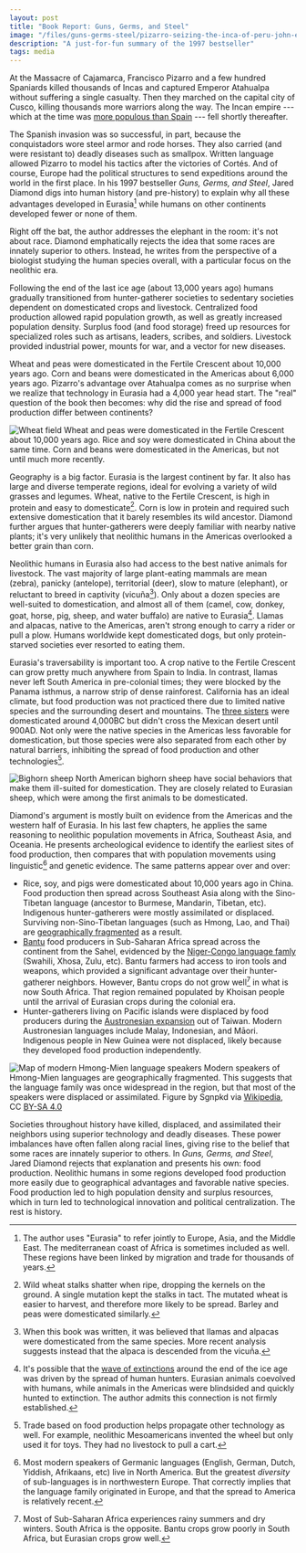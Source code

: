 ```yaml
---
layout: post
title: "Book Report: Guns, Germs, and Steel"
image: "/files/guns-germs-steel/pizarro-seizing-the-inca-of-peru-john-everett-millais.png"
description: "A just-for-fun summary of the 1997 bestseller"
tags: media
---
```


At the Massacre of Cajamarca, Francisco Pizarro and a few hundred Spaniards killed thousands of Incas and captured Emperor Atahualpa without suffering a single casualty.
Then they marched on the capital city of Cusco, killing thousands more warriors along the way.
The Incan empire --- which at the time was [more populous than Spain][1500_populations] --- fell shortly thereafter.

[1500_populations]: https://en.wikipedia.org/wiki/List_of_countries_by_population_in_1500

The Spanish invasion was so successful, in part, because the conquistadors wore steel armor and rode horses.
They also carried (and were resistant to) deadly diseases such as smallpox.
Written language allowed Pizarro to model his tactics after the victories of Cortés.
And of course, Europe had the political structures to send expeditions around the world in the first place.
In his 1997 bestseller *Guns, Germs, and Steel*, Jared Diamond digs into human history (and pre-history) to explain why all these advantages developed in Eurasia[^2] while humans on other continents developed fewer or none of them.

[^2]: The author uses "Eurasia" to refer jointly to Europe, Asia, and the Middle East. The mediterranean coast of Africa is sometimes included as well. These regions have been linked by migration and trade for thousands of years.

Right off the bat, the author addresses the elephant in the room: it's not about race.
Diamond emphatically rejects the idea that some races are innately superior to others.
Instead, he writes from the perspective of a biologist studying the human species overall, with a particular focus on the neolithic era.

Following the end of the last ice age (about 13,000 years ago) humans gradually transitioned from hunter-gatherer societies to sedentary societies dependent on domesticated crops and livestock.
Centralized food production allowed rapid population growth, as well as greatly increased population density.
Surplus food (and food storage) freed up resources for specialized roles such as artisans, leaders, scribes, and soldiers.
Livestock provided industrial power, mounts for war, and a vector for new diseases.

Wheat and peas were domesticated in the Fertile Crescent about 10,000 years ago.
Corn and beans were domesticated in the Americas about 6,000 years ago.
Pizarro's advantage over Atahualpa comes as no surprise when we realize that technology in Eurasia had a 4,000 year head start.
The "real" question of the book then becomes: why did the rise and spread of food production differ between continents?

![Wheat field](/files/guns-germs-steel/staples-isiana-caballero-4x3.png)
<span class="figure-caption">Wheat and peas were domesticated in the Fertile Crescent about 10,000 years ago. Rice and soy were domesticated in China about the same time. Corn and beans were domesticated in the Americas, but not until much more recently.</span>

Geography is a big factor.
Eurasia is the largest continent by far.
It also has large and diverse temperate regions, ideal for evolving a variety of wild grasses and legumes.
Wheat, native to the Fertile Crescent, is high in protein and easy to domesticate[^3].
Corn is low in protein and required such extensive domestication that it barely resembles its wild ancestor.
Diamond further argues that hunter-gatherers were deeply familiar with nearby native plants; it's very unlikely that neolithic humans in the Americas overlooked a better grain than corn.

[^3]: Wild wheat stalks shatter when ripe, dropping the kernels on the ground. A single mutation kept the stalks in tact. The mutated wheat is easier to harvest, and therefore more likely to be spread. Barley and peas were domesticated similarly.

Neolithic humans in Eurasia also had access to the best native animals for livestock.
The vast majority of large plant-eating mammals are mean (zebra), panicky (antelope), territorial (deer), slow to mature (elephant), or reluctant to breed in captivity (vicuña[^4]).
Only about a dozen species are well-suited to domestication, and almost all of them (camel, cow, donkey, goat, horse, pig, sheep, and water buffalo) are native to Eurasia[^5].
Llamas and alpacas, native to the Americas, aren't strong enough to carry a rider or pull a plow.
Humans worldwide kept domesticated dogs, but only protein-starved societies ever resorted to eating them.

[^4]: When this book was written, it was believed that llamas and alpacas were domesticated from the same species. More recent analysis suggests instead that the alpaca is descended from the vicuña.

[^5]: It's possible that the [wave of extinctions][extinction] around the end of the ice age was driven by the spread of human hunters. Eurasian animals coevolved with humans, while animals in the Americas were blindsided and quickly hunted to extinction. The author admits this connection is not firmly established.

[extinction]: https://en.wikipedia.org/wiki/Quaternary_extinction

Eurasia's traversability is important too.
A crop native to the Fertile Crescent can grow pretty much anywhere from Spain to India.
In contrast, llamas never left South America in pre-colonial times; they were blocked by the Panama isthmus, a narrow strip of dense rainforest.
California has an ideal climate, but food production was not practiced there due to limited native species and the surrounding desert and mountains.
The [three sisters][three_sisters] were domesticated around 4,000BC but didn't cross the Mexican desert until 900AD.
Not only were the native species in the Americas less favorable for domestication, but those species were also separated from each other by natural barriers, inhibiting the spread of food production and other technologies[^7].

![Bighorn sheep](/files/guns-germs-steel/goat-paxson-woelber-4x3.png)
<span class="figure-caption">North American bighorn sheep have social behaviors that make them ill-suited for domestication. They are closely related to Eurasian sheep, which were among the first animals to be domesticated.</span>

[^7]: Trade based on food production helps propagate other technology as well. For example, neolithic Mesoamericans invented the wheel but only used it for toys. They had no livestock to pull a cart.

[three_sisters]: https://en.wikipedia.org/wiki/Three_Sisters_(agriculture)

Diamond's argument is mostly built on evidence from the Americas and the western half of Eurasia.
In his last few chapters, he applies the same reasoning to neolithic population movements in Africa, Southeast Asia, and Oceania.
He presents archeological evidence to identify the earliest sites of food production, then compares that with population movements using linguistic[^8] and genetic evidence.
The same patterns appear over and over:

[^8]: Most modern speakers of Germanic languages (English, German, Dutch, Yiddish, Afrikaans, etc) live in North America. But the greatest *diversity* of sub-languages is in northwestern Europe. That correctly implies that the language family originated in Europe, and that the spread to America is relatively recent.

- Rice, soy, and pigs were domesticated about 10,000 years ago in China. Food production then spread across Southeast Asia along with the Sino-Tibetan language (ancestor to Burmese, Mandarin, Tibetan, etc). Indigenous hunter-gatherers were mostly assimilated or displaced. Surviving non-Sino-Tibetan languages (such as Hmong, Lao, and Thai) are [geographically fragmented][se_asia_languages] as a result.
- [Bantu][bantu_expansion] food producers in Sub-Saharan Africa spread across the continent from the Sahel, evidenced by the [Niger-Congo language famly][niger_congo_language] (Swahili, Xhosa, Zulu, etc). Bantu farmers had access to iron tools and weapons, which provided a significant advantage over their hunter-gatherer neighbors. However, Bantu crops do not grow well[^9] in what is now South Africa. That region remained populated by Khoisan people until the arrival of Eurasian crops during the colonial era.
- Hunter-gatherers living on Pacific islands were displaced by food producers during the [Austronesian expansion][austronesian_expansion] out of Taiwan. Modern Austronesian languages include Malay, Indonesian, and Māori. Indigenous people in New Guinea were not displaced, likely because they developed food production independently.

[^9]: Most of Sub-Saharan Africa experiences rainy summers and dry winters. South Africa is the opposite. Bantu crops grow poorly in South Africa, but Eurasian crops grow well.

![Map of modern Hmong-Mien language speakers](/files/guns-germs-steel/hmong-mien-language-map-4x3.png)
<span class="figure-caption">Modern speakers of Hmong-Mien languages are geographically fragmented. This suggests that the language family was once widespread in the region, but that most of the speakers were displaced or assimilated. Figure by Sgnpkd via [Wikipedia][se_asia_languages], CC [BY-SA 4.0](https://commons.wikimedia.org/w/index.php?curid=90824992)</span>

[niger_congo_language]: https://en.wikipedia.org/wiki/Niger%E2%80%93Congo_languages
[se_asia_languages]: https://en.wikipedia.org/wiki/Classification_of_Southeast_Asian_languages
[bantu_expansion]: https://en.wikipedia.org/wiki/Bantu_expansion
[austronesian_expansion]: https://en.wikipedia.org/wiki/Austronesian_peoples#Austronesian_expansion

Societies throughout history have killed, displaced, and assimilated their neighbors using superior technology and deadly diseases.
These power imbalances have often fallen along racial lines, giving rise to the belief that some races are innately superior to others.
In *Guns, Germs, and Steel*, Jared Diamond rejects that explanation and presents his own: food production.
Neolithic humans in some regions developed food production more easily due to geographical advantages and favorable native species.
Food production led to high population density and surplus resources, which in turn led to technological innovation and political centralization.
The rest is history.

<!--

explains European advantages. does not excuse their cruelty

FIGURES

Map: the spread of humans around the world. p37
Map: polynesian islands. p56
Chart: Factors underlying the broadest pattern in history. p87
Map: Centers of origin of food production. p99
Table: Examples of species domesticated in each area. p100
Table: Examples of early major crop types around the ancient world. p126
Map: the fertile crescent. p135
Map: mediterranean climate zones. p139
Table: World distribution of large-seeded grass species. p140
Table: the fourteen ancient species of big herbivorous domestic mammals. p160
Table: mallilian candidates for domestication. p162
Table: approximate dates of dirst domestication of animals. p167
Map: major axes of the continents. p177
Map: Spread of fertile crescent crops across eurasia. p181
Table: deadly gifts from our animal friends. p207
Map: locations of some scriptst mentioned in the text. p219
Table: human populations of the continents. p263
Table: types of societies. p268
Map: southeast asia and australia. p299
Map: language groups and political boundaries of se asia. p326-7
Map: austronesian language family. p337
Map: path of austronesian expansion. p341
Table: historical trajectories of eurasia and the americas. p362
Table: language expansions in the old world. p369
Map: norse expansion from norway. p371
Map: peoples of africa as of 1400. p379
Map: language families of africa. p382
Map: areas of origin of african crops. p387
Map: bantu expansion. p395
Map: coastlines of china and europe. p414


Right off the bat, the author addresses the elephant in the room: it's not about race.
He emphatically rejects the idea that people in Eurasia were innately superior to those in Australia, the Americas, or Sub-Saharan Africa.
Instead, Diamond writes from the perspective of a biologist studying the human species overall.
The emphasis is not on individual people, or even groups, so much as the environments faced by early humans in different regions.

---

Incas were the "largest and most advanced state in the New World". p68

map of food production. p99
map of mediterraniean climates. p139

plant domestication in north america 6000 years later. 2500BC vs 8500BC. p100

middle east: wheat in 8500bc
china: rice by 7500bc
central america: corn by 3500bc
sahel: sorghum by 5000bc

linguistics. did farming spread or did farme*rs* spread. also skeletal structure

similar climates: south africa, mediterranean, california, sw australia

first farmers worked harder, were smaller, died younger than hunter gatherers

shifting from mostly wild food to mostly cultivated took thousands of years

8500bc vs 18500bs. wild game less abundant. wild cereals more abundant due to climate. technology for storage. density high enough to value calories per acre. p112

some areas suitable for food production but HGs never displaced due to geography. CA separated by desert from AZ. south africa with a different climate from tropical bantu crops. australia separated by sea from NG, indonesia. p113

wild almonds are bitter and toxic, but it's just one gene. early humans would find non-bitter ones by accident, interact preferrentially, propagate by accident then intentionally. p118

barley, wheat, peas, lentils, flax, poppies. natural seed dispersal threw seeds on the ground. single gene caused that to fail, making them much easier to harvest. accidental domestication since those are the ones that got propagated. p120

food production, rising density. chicken and egg. p111

table by crop type. cereal, bean, tuber. p126

plowing important for monoculture. p128

some species we failed to domesticate until recently. acorns, strawberries. p129

All staple foods were domesticated thousands of years ago. Some recent fruits and veggies but no grains or beans to build a civilization on. p133

it's not about one species. you need enough domesticatable stuff around that hunter gatherers evolve to become sedentary. wild apples exist in north america, but it's not enough. p134

Mediterranean climate select for human-friendly crops. p136

wheat and barley require minimal domestication, self-pollinate. corn required extensive domestication. p137

comparison of fertile crescent to other mediterranean zones. p139

list of important domesticable plants and animals in the fertile crescent, america (turkey, dog, corn). p142

fertile crescent started domestication after 9000bc, entirely sedentary by 6000bce. mesoamerica started by 3500bc (very uncertain) but no settled villages until 1500bc. p142

evidence that hunter gatherers were very familiar with many useful plant species. p145

modern systematic evaluation of wild grasses. nothing else as good. p146

New Guinea. anatomically modern people have been there 40k years. longer than americas, western europe. plenty of time to become familiar with plants. not very productive wild plants for hunting and gathering, so pressure to switch to food production. but no cereals or beans, minimal game. protein deficiency. also: they readily adopted sweet potatoes when exposed centuries ago. population boom. plenty willing to give good things a chance. p147-150

protein content of rice, wheat, etc. p149

eastern usa also limited by available plants. corn beans squash around 900ad. triggered population boom. p151-2

modern plant breeders got pecans and blueberries, but native americans did not overlook staples. p152

chapter about which animals are suited for domestication. p157

american large animals extinct around 13,000 years ago. p162

disease prevented the spread of horses through more of africa. p164

Same few species of animals were domesticated repeatedly (dna analysis). p166

table of when animals were domesticated. sheep, goats, pigs 10k years ago. cows 9k years ago. p167

Significant modern effort to domesticate other large animals. eland (big african antelope) would be particularly valuable since it's resistant to african diseases. not much success. p168

conditions for domesticatability. p169
- diet. mostly disqualifies carnivores
- growth rate
- difficult to breed in captivity
- nasty disposition. grizzly bear mostly eats plants, 1700 lbs, grows fast. but suicidal to keep. hippos too
- tendency to panic. batter themselves against the cage
- social structure. submissive to a leader, comfortable around others, ok sharing territory

spread of crops and livestock also allowed picking up new things. p177

food production never reached california, despite good climate. also never spread from pacific islands to australia. p178

domestic animals from andes never spread to mesoamerica. p178

crops in america (beans, peppers, squash) were all domesticated repeatedly. asian crops were domesticated once and spread. spread was fast enough to preclude re-domestication. p179

crops all over europe by 7000 years ago. a bit later for the british isles. p181

plants are adapted by latitude. length of day, temperature, rainfall, disease. p184

unclear if food production arose independently in sahel or if it was triggered by arrival of fertile crescent crops. p186

cattle, sheep, goats failed to make it to south africa (mediterranean climate) due to diease near the equator. p186

highland mexico would have matches andes climate, but most crops and animals never made it. corn did eventually. potatoes, llamas, guinea pigs never did. p187

similarly, turkeys and sunflowers would have been good for the andes, but were stuck in eastern usa.

corn adapted for colder temperature reached north america around 900ad. p187

corners of australia could not grow crops from pacific islands. waited for fertile crescent crops to arrive on boats. p188

NS axis also slowed crop spread into malaysia, between pakistan and india. p188

barrier in eurasia. indus valley (summer rainfall to winter rainfall). tibetan plateau. himalayas. overcome 4000 years ago when wheat, horses reached china. p189

big chunks of america are hostile to agriculture. central america, texas. p189

mesoamerican wheel, writing never reached the andes. wheel spread quickly east and west from fertile crescent. p190

societies that traded crops and livestock ended up trading technology also. p190

smallpox, flu, tuberculosis, malaria, plague, measles, cholera originally from animals. p196

explanation of epidemics. p202

epidemic diseases can't develop in hunter-gatherer societies. smallpox will burn out in a population less than about half a million. p203

hunter-gatherers move. farmers have to stay close to their own sewage. p205

food storage attracts rodents. p205

Table of diseases and similar version for animals. p207

Why did Aztecs and Incas not develop epidemic diseases? Minimal trade across long distances maybe a factor. Population centers arose much later. domesticated animals. p213

writing was created independently at least twice, maybe 4+ times. also a map. p218

development of writing system took hundreds or thousands of years. p224

alphabet arose only once. p226

Cherokee writing system by idea diffusion. inventor knew of the idea of writing but was not literate. p229

almost everyone was illiterate. just scribes. few enough to trace their individual handwriting (dozens) p234

purpose of the first writing was to "enslave other humans." bookkeeping by the powerful, propaganda. p235

first writing was carried out by full-time scribes. can't do that unless you have a food surplus to feed them. p236

many societies with food production never gained writing. incas. island empires. subequatorial africa before islam. note: invention of language super rare, mostly needs to spread by traffic. p237

individual geniuses are less important than you think for inventions. p245

invention happens iteratively. first iterations are for fun, since they're not good enough to be useful. p245

talking about why a society might accept or reject new things. p248

WWI launched lots of technology, but war can also set innovation back. p251

different sub-groups vary in receptiveness. the most receptive can gain an advantage. over a large time and area, there will be receptiveness to innovation. p253

technology in general (as shown for writing, food production) is easier to borrow than to reinvent from scratch. trade helps. p255

in the middle of europe, islam got its own inventions, plus inventions from india and china. p256

moving away from an invention can happen in isolation. Japan had lots of guns in 1600, then pretty much got rid of them. but if one country in europe had tried to move away from guns it would have been conquered by its neighbors. p258

metalworking. first, pure gold and copper out of the ground. soft enough to hammer without heat. then ovens for ceramics. then bronze (copper alloy). then iron. p259

VERY NICE. technology compounds on itself. example with the printing press. p259

inventions happen faster with lots of people, lots of competing subgroups. p261

americas chopped up. incas in the andes split off by isthmus of panama. dense forest, never urbanized. aztecs in the mexican highlands were split from north america by north mexico desert. west coast of USA also isolated by desert, mountains

terminology for the size of a society. table. p268

chimps and gorillas live in bands (dozens of individuals, nomadic). most humans did too 11,000 years ago. p270

"chiefdom" -- the chief is externally recognized, has a monopoly on force. p272

bigger societies have numerical advantage. probably also technological advantage. centralized political power is an advantage when moving troops. also nationalism and religion. p283

how do bands become tribes, how do chiefdoms become states? p284

food production is seasonal work, which means you also have seasonal availability for war, building pyramids, etc. p285

as a population becomes large, you have a growing risk of conflict between unrelated people. central authority is better than letting them murder each other. p286

polittical structure is necessary, one way or another, to make choices in a big population. p286

known example of chiefdoms consolidating into a state: cherokee confederacy. similarly, 13 colonies. consolidation of germany in 1871. p289

meltiing of ice sheets about 12k-8k years ago freed up water, raised sea levels. p297

comparing australia and new guinea.
torres strait. easily crossed by canoe. filled in 10k years ago
isolated genetically from south asia, mostly, for 30k+ years
NG has good soil, lots of rain. australia has no mountains or glaciers or volcanoes or rivers. poor soil.
linguistic analysis indicates minimal mixing with asian languages
p302

new guinea did develop food production, but had no good protein source. chickens and pigs eventually from asia. nothing big enough to pull a plow or cart. p306

NG population was about a million, but fragmented by geographical barriers. no writing, central political authority.

australia gad a smaller population than ng. 300k

australia. not much seasonal variation. lots of el nińo. bad for crops. bad native plants in australia. modern science has only given the macadamia. p309

australia was on the path to food production. domesticating or fermenting out the poison from seeds. eel canals. millet. p310

tasmania was originally joined to the mainland. split off when sea levels rose. very small population. technological regression: bone tools. p311

interactions between australia and NG went through small islands. not efficient for transferring technology. also very far from NG highlands to australian highlands. geographic barriers prevent technology from spreading. p317

testing this theory with australia and NG. interesting because of the islands becoming isolated about 10k years ago. can trace the spread and interaction of people via genetics and linguistics. p317

NG was exposed to germs via indonesia. people from western europe got clobbered by NG germs. people from indonesia didn't.

australia better for european crops and livestock.

austronesian expansion map. p341

proto-indo-european. many languages have similar words for sheep, since everyone had sheep 6000 years ago when the languages diverged. but words for gun are different. similarly, we can look at proto-austronesian languages. similar words for boat, bird, pig, dog. but different words for banana, yam, coconut. those foods were encountered after the populations started to spread. p343

austronesian expansion wiped away original indonesians (hunter gatherers) but did not wipe out people in NG (food producers). instead, contact spread crops and mixed genes and languages.

NZ is temperate. like australia. good fit for europeans. pacific islands mostly still populated by pacific islanders. they already had food production when europeans showed up, and so had enough population density to have tropical diseases. p353

hunter gatherers and food producers happily adopted better crops when they showed up. p357

large language groups in eurasia. food producers spread out, displacing hnter-gatherers, then local changes to the language. america has many smaller language families. suggests no sweeping displacement. small groups with sporadic interactions rather than well-connected population centers. p371

Africa. Bantu expansion, Indonesian colonization of madagascar. p377


Australia's temperate zones are small, with a poor selection of native grasses and legumes. Sweet potatoes were domesticated in nearby New Guinea, but do not grow well in Australia.

humans on several continents eat acorns, but domestication efforts have repeatedly failed. trees are slow to grow, bad attributes depending on multiple genes, hard to compete with squirrels planting acorns everywhere

australia, NZ, tasmania:
- Australia, NG, Tasmania were connected until sea levels rose at the end of the ice age.
- Contact with pacific islands well documented. Linguistic and genetic evidence.
- NG domesticated sweet potatoes. no protein source, but enough to get to a million people. enough to develop diseases.
- Australia had nothing worth domesticating. no diseases, no technology
- Tasmania is very small. just as high density allows technology to compound on itself, very low population risks regression. loss of bone tools (?)

china, SE asia
- food domesticated around the same time as the fertile crescent
- pigs. likely source of plague and other diseases
- Can track population spread by looking at linguistics
- as technology spread from china, so did language
- pretty much all modern languages in SE asia come from chinese. writing systems too.
- genetically, small minority groups in SE asia suggest darker skin and curly hair like in indonesia. but those people were displaced as chinese language/technology/crops spread

polynesia
- ancient population waves
- austronesian expansion. wave of people at 40k years ago, then 4k years ago, then 3600 years ago. why was each new wave able to displace the previous people? why did the waves never go the other way?
- skin color. populations in the tropics for half a million years have dark skin. more recent immigrants have light skin
- tracking movement using linguistics. german, dutch, english as an analogy
- pottery, food remnants

-->
